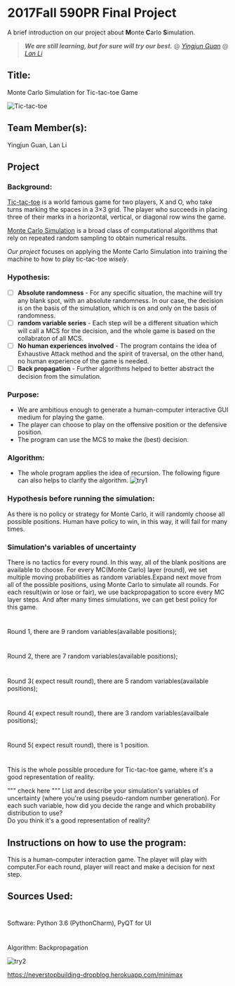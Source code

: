 2017Fall 590PR Final Project 
==========

A brief introduction on our project about **M**onte **C**arlo **S**imulation. 

> ***We are still learning, but for sure will try our best.***
> @ [*Yingjun Guan*](https://ischool.illinois.edu/people/phd-students/yingjun-guan)
> @ [*Lan Li*](https://www.linkedin.com/in/lan-li-42682214a/)


## Title: 
  Monte Carlo Simulation for Tic-tac-toe Game
  
  ![Tic-tac-toe](https://lh3.googleusercontent.com/EgfiSB2bdf7kuRfNQbe8Jaj_bhfrlfeRt2nzphA6jcbCQdy5iEku2uZyK-5_VWtWUCxi=w300)

## Team Member(s):
  Yingjun Guan, Lan Li

## Project
### Background:
[Tic-tac-toe](https://en.wikipedia.org/wiki/Tic-tac-toe) is a world famous game for two players, X and O, who take turns marking the spaces in a 3×3 grid. The player who succeeds in placing three of their marks in a horizontal, vertical, or diagonal row wins the game.

[Monte Carlo Simulation](https://en.wikipedia.org/wiki/Monte_Carlo_method) is a broad class of computational algorithms that rely on repeated random sampling to obtain numerical results. 

*Our project* focuses on applying the Monte Carlo Simulation into training the machine to how to play tic-tac-toe _wisely_.

### Hypothesis:
+ [ ] **Absolute randomness** - For any specific situation, the machine will try any blank spot, with an absolute randomness. In our case, the decision is on the basis of the simulation, which is on and only on the basis of randomness.
+ [ ] **random variable series** - Each step will be a different situation which will call a MCS for the decision, and the whole game is based on the collabraton of all MCS.
+ [ ] **No human experiences involved** - The program contains the idea of Exhaustive Attack method and the spirit of traversal, on the other hand, no human experience of the game is needed.
+ [ ] **Back propagation** - Further algorithms helped to better abstract the decision from the simulation.

### Purpose:
 - We are ambitious enough to generate a human-computer interactive GUI medium for playing the game. 
 - The player can choose to play on the offensive position or the defensive position.
 - The program can use the MCS to make the (best) decision.
 
### Algorithm:
 - The whole program applies the idea of recursion. The following figure can also helps to clarify the algorithm.
 ![try1](https://upload.wikimedia.org/wikipedia/commons/thumb/d/da/Tic-tac-toe-game-tree.svg/2000px-Tic-tac-toe-game-tree.svg.png)
 
 
 
 
 
 

### Hypothesis before running the simulation:
  As there is no policy or strategy for Monte Carlo, it will randomly choose all possible positions. Human have policy to win, in this way, it will fail for many times.

### Simulation's variables of uncertainty
  There is no tactics for every round. In this way, all of the blank positions are available to choose. For every MC(Monte Carlo) layer (round), we set multiple moving probabilities as random variables.Expand next move from all of the possible positions, using Monte Carlo to simulate all rounds. For each result(win or lose or fair),  we use backpropagation to score every MC layer steps. And after many times simulations, we can get best policy for this game.
  #
  Round 1, there are 9 random variables(available positions);
  #
  Round 2, there are 7 random variables(available positions);
  #
  Round 3( expect result round), there are 5 random variables(available positions);
  #
  Round 4( expect result round), there are 3 random variables(availbale positions);
  #
  Round 5( expect result round), there is 1 position.
  #
  This is the whole possible procedure for Tic-tac-toe game, where it's a good representation of reality.

"""
check here
"""
List and describe your simulation's variables of uncertainty (where you're using pseudo-random number generation). 
For each such variable, how did you decide the range and which probability distribution to use?  
Do you think it's a good representation of reality?

## Instructions on how to use the program:
  This is a human-computer interaction game. The player will play with computer.For each round, player will react and make a decision for next step. 

## Sources Used:
  #
  Software:
Python 3.6 (PythonCharm), PyQT for UI
  #
  Algorithm:
Backpropagation

![try2](https://never-stop-building-blog-production.s3.amazonaws.com/pictures/minimax/full-minimax-move-tree.png)
 
https://neverstopbuilding-dropblog.herokuapp.com/minimax
